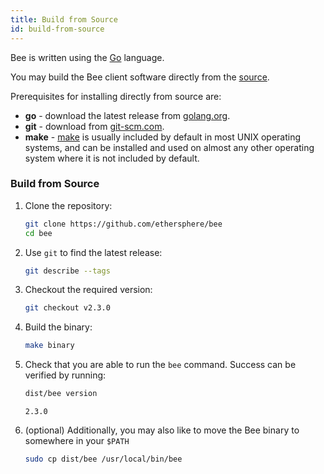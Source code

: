 ```yaml
---
title: Build from Source
id: build-from-source
---
```


Bee is written using the [Go](https://golang.org) language.

You may build the Bee client software directly from the [source](https://github.com/ethersphere/bee).

Prerequisites for installing directly from source are:

-  **go** - download the latest release from [golang.org](https://golang.org/dl).
-  **git** - download from [git-scm.com](https://git-scm.com/).
-  **make** - [make](https://www.gnu.org/software/make/) is usually included by default in most UNIX operating systems, and can be installed and used on almost any other operating system where it is not included by default.

### Build from Source

1. Clone the repository:

   ```bash
   git clone https://github.com/ethersphere/bee
   cd bee
   ```

2. Use `git` to find the latest release:

   ```bash
   git describe --tags
   ```

3. Checkout the required version:

   ```bash
   git checkout v2.3.0
   ```

4. Build the binary:

   ```bash
   make binary
   ```

5. Check that you are able to run the `bee` command. Success can be verified by running:

   ```bash
   dist/bee version
   ```

   ```
   2.3.0
   ```

6. (optional) Additionally, you may also like to move the Bee binary to somewhere in your `$PATH`

   ```bash
   sudo cp dist/bee /usr/local/bin/bee
   ```
